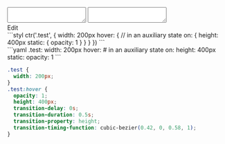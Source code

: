 <div data-size="275" class="code-cont" data-example="static-B">
    <div class="code">
        <div class="code-wrap">
            <textarea id="stylus"></textarea>
            <textarea id="css"></textarea>
            <div class="edit-code">
                <span>Edit</span>
            </div>
        </div>
    </div>
</div>

<div data-size="275" data-examples="stylus"></div>
```styl
ctr('.test', {
  width: 200px
  hover: {
    // in an auxiliary state
    on: {
      height: 400px
      static: {
        opacity: 1
      }
    }
  }
})
```

<div data-size="275" data-examples="yaml"></div>
```yaml
.test:
  width: 200px
  hover:
    # in an auxiliary state
    on:
      height: 400px
      static:
        opacity: 1
```

```css
.test {
  width: 200px;
}
.test:hover {
  opacity: 1;
  height: 400px;
  transition-delay: 0s;
  transition-duration: 0.5s;
  transition-property: height;
  transition-timing-function: cubic-bezier(0.42, 0, 0.58, 1);
}
```
<div class="cf"></div>
